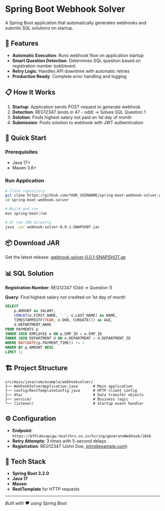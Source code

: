 # Spring Boot Webhook Solver

A Spring Boot application that automatically generates webhooks and submits SQL solutions on startup.

## 🚀 Features

- **Automatic Execution**: Runs webhook flow on application startup
- **Smart Question Detection**: Determines SQL question based on registration number (odd/even)
- **Retry Logic**: Handles API downtime with automatic retries
- **Production Ready**: Complete error handling and logging

## 📋 How It Works

1. **Startup**: Application sends POST request to generate webhook
2. **Detection**: REG12347 (ends in 47 - odd) → Solves SQL Question 1  
3. **Solution**: Finds highest salary not paid on 1st day of month
4. **Submission**: Posts solution to webhook with JWT authentication

## 🔧 Quick Start

### Prerequisites
- Java 17+
- Maven 3.6+

### Run Application
```bash
# Clone repository
git clone https://github.com/YOUR_USERNAME/spring-boot-webhook-solver.git
cd spring-boot-webhook-solver

# Build and run
mvn spring-boot:run

# Or run JAR directly
java -jar webhook-solver-0.0.1-SNAPSHOT.jar
```

## 📦 Download JAR

Get the latest release: [webhook-solver-0.0.1-SNAPSHOT.jar](https://github.com/YOUR_USERNAME/spring-boot-webhook-solver/releases/latest)

## 📊 SQL Solution

**Registration Number**: REG12347 (Odd → Question 1)

**Query**: Find highest salary not credited on 1st day of month
```sql
SELECT 
    p.AMOUNT as SALARY,
    CONCAT(e.FIRST_NAME, ' ', e.LAST_NAME) as NAME,
    TIMESTAMPDIFF(YEAR, e.DOB, CURDATE()) as AGE,
    d.DEPARTMENT_NAME
FROM PAYMENTS p
INNER JOIN EMPLOYEE e ON p.EMP_ID = e.EMP_ID
INNER JOIN DEPARTMENT d ON e.DEPARTMENT = d.DEPARTMENT_ID
WHERE DAY(DATE(p.PAYMENT_TIME)) != 1
ORDER BY p.AMOUNT DESC
LIMIT 1;
```

## 🏗️ Project Structure

```
src/main/java/com/example/webhooksolver/
├── WebhookSolverApplication.java       # Main application
├── config/RestTemplateConfig.java      # HTTP client config
├── dto/                                # Data transfer objects
├── service/                            # Business logic
└── listener/                           # Startup event handler
```

## ⚙️ Configuration

- **Endpoint**: `https://bfhldevapigw.healthrx.co.in/hiring/generateWebhook/JAVA`
- **Retry Attempts**: 3 times with 5-second delays
- **Registration**: REG12347 (John Doe, john@example.com)

## 📝 Tech Stack

- **Spring Boot 3.2.0**
- **Java 17**
- **Maven**
- **RestTemplate** for HTTP requests

---

*Built with ❤️ using Spring Boot*